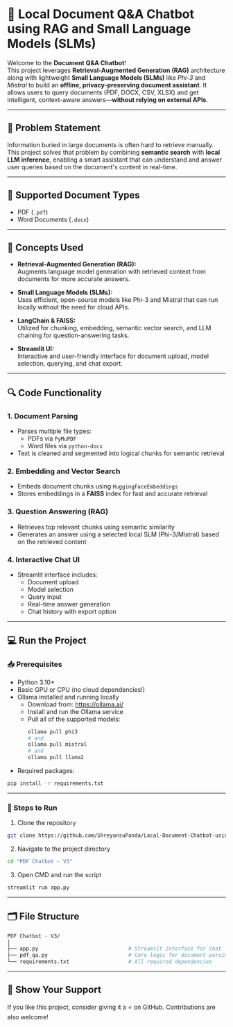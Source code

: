 # 📄 Local Document Q&A Chatbot using RAG and Small Language Models (SLMs)

Welcome to the **Document Q&A Chatbot**!  
This project leverages **Retrieval-Augmented Generation (RAG)** architecture along with lightweight **Small Language Models (SLMs)** like *Phi-3* and *Mistral* to build an **offline, privacy-preserving document assistant**. It allows users to query documents (PDF, DOCX, CSV, XLSX) and get intelligent, context-aware answers—**without relying on external APIs**.

---

## 🎯 Problem Statement

Information buried in large documents is often hard to retrieve manually. This project solves that problem by combining **semantic search** with **local LLM inference**, enabling a smart assistant that can understand and answer user queries based on the document's content in real-time.

---

## 📂 Supported Document Types

- PDF (`.pdf`)
- Word Documents (`.docx`)
  
---

## 🚀 Concepts Used

- **Retrieval-Augmented Generation (RAG):**  
  Augments language model generation with retrieved context from documents for more accurate answers.

- **Small Language Models (SLMs):**  
  Uses efficient, open-source models like Phi-3 and Mistral that can run locally without the need for cloud APIs.

- **LangChain & FAISS:**  
  Utilized for chunking, embedding, semantic vector search, and LLM chaining for question-answering tasks.

- **Streamlit UI:**  
  Interactive and user-friendly interface for document upload, model selection, querying, and chat export.

---

## 🔍 Code Functionality

### 1. **Document Parsing**
- Parses multiple file types:
  - PDFs via `PyMuPDF`
  - Word files via `python-docx`
- Text is cleaned and segmented into logical chunks for semantic retrieval

### 2. **Embedding and Vector Search**
- Embeds document chunks using `HuggingFaceEmbeddings`
- Stores embeddings in a **FAISS** index for fast and accurate retrieval

### 3. **Question Answering (RAG)**
- Retrieves top relevant chunks using semantic similarity
- Generates an answer using a selected local SLM (Phi-3/Mistral) based on the retrieved content

### 4. **Interactive Chat UI**
- Streamlit interface includes:
  - Document upload
  - Model selection
  - Query input
  - Real-time answer generation
  - Chat history with export option

---

## 💻 Run the Project

### 📥 Prerequisites

- Python 3.10+
- Basic GPU or CPU (no cloud dependencies!)
- Ollama installed and running locally
   - Download from: https://ollama.ai/
   - Install and run the Ollama service
   - Pull all of the supported models:
     ```bash
     ollama pull phi3
     # and
     ollama pull mistral
     # and
     ollama pull llama2
     ```
- Required packages:

```bash
pip install -r requirements.txt
```
---

### 📌 Steps to Run
1. Clone the repository
```bash
git clone https://github.com/ShreyansuPanda/Local-Document-Chatbot-using-RAG-and-SLMs.git
```
2. Navigate to the project directory
```bash
cd "PDF Chatbot - V3"
```
3. Open CMD and run the script
```bash
streamlit run app.py
```
---

## 🗂️ File Structure
```sh
PDF Chatbot - V3/
│
├── app.py                             # Streamlit interface for chat
├── pdf_qa.py                          # Core logic for document parsing, retrieval, and generation
└── requirements.txt                   # All required dependencies
```
--- 
## 🌟 Show Your Support
If you like this project, consider giving it a ⭐ on GitHub. Contributions are also welcome!

